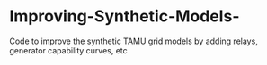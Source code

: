 # Improving-Synthetic-Models-
Code to improve the synthetic TAMU grid models by adding relays, generator capability curves, etc
